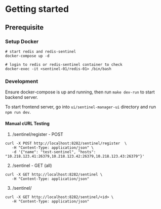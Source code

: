 # Getting started

## Prerequisite
### Setup Docker

```
# start redis and redis-sentinel
docker-compose up -d

# login to redis or redis-sentinel container to check
docker-exec -it <sentinel-01/redis-01> /bin/bash
```

### Development

Ensure docker-compose is up and running, then run `make dev-run` to start backend server.

To start frontend server, go into `ui/sentinel-manager-ui` directory and run `npm run dev`.

#### Manual cURL Testing

1. /sentinel/register - POST

```
curl -X POST http://localhost:8282/sentinel/register  \
   -H "Content-Type: application/json" \
   -d '{"name": "test-sentinel", "hosts": "10.218.123.41:26379,10.218.123.42:26379,10.218.123.43:26379"}' 
```

2. /sentinel - GET (all)

```
curl -X GET http://localhost:8282/sentinel \
   -H "Content-Type: application/json"
```

3. /sentinel/<id>

```
curl -X GET http://localhost:8282/sentinel/<id> \
   -H "Content-Type: application/json"

```